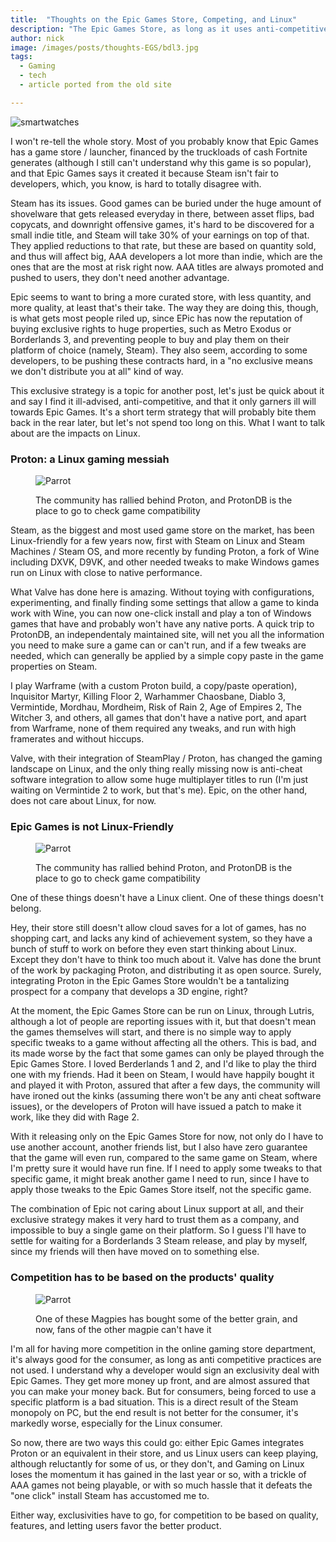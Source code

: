 ```yaml
---
title:  "Thoughts on the Epic Games Store, Competing, and Linux"
description: "The Epic Games Store, as long as it uses anti-competitive practices, is bad for Linux gaming in general. A few thoughts on the matter."
author: nick
image: /images/posts/thoughts-EGS/bdl3.jpg
tags:
  - Gaming
  - tech
  - article ported from the old site

---
```


![smartwatches](/images/posts/thoughts-EGS/bdl3.jpg)

I won't re-tell the whole story. Most of you probably know that Epic Games has a game store / launcher, financed by the truckloads of cash Fortnite generates (although I still can't understand why this game is so popular), and that Epic Games says it created it because Steam isn't fair to developers, which, you know, is hard to totally disagree with.

Steam has its issues. Good games can be buried under the huge amount of shovelware that gets released everyday in there, between asset flips, bad copycats, and downright offensive games, it's hard to be discovered for a small indie title, and Steam will take 30% of your earnings on top of that. They applied reductions to that rate, but these are based on quantity sold, and thus will affect big, AAA developers a lot more than indie, which are the ones that are the most at risk right now. AAA titles are always promoted and pushed to users, they don't need another advantage.

Epic seems to want to bring a more curated store, with less quantity, and more quality, at least that's their take. The way they are doing this, though, is what gets most people riled up, since EPic has now the reputation of buying exclusive rights to huge properties, such as Metro Exodus or Borderlands 3, and preventing people to buy and play them on their platform of choice (namely, Steam). They also seem, according to some developers, to be pushing these contracts hard, in a "no exclusive means we don't distribute you at all" kind of way.

This exclusive strategy is a topic for another post, let's just be quick about it and say I find it ill-advised, anti-competitive, and that it only garners ill will towards Epic Games. It's a short term strategy that will probably bite them back in the rear later, but let's not spend too long on this. What I want to talk about are the impacts on Linux.

### Proton: a Linux gaming messiah
<figure markdown="1">

![Parrot](/images/posts/thoughts-EGS/protondb.jpg)

<figcaption>The community has rallied behind Proton, and ProtonDB is the place to go to check game compatibility</figcaption>
</figure>


Steam, as the biggest and most used game store on the market, has been Linux-friendly for a few years now, first with Steam on Linux and Steam Machines / Steam OS, and more recently by funding Proton, a fork of Wine including DXVK, D9VK, and other needed tweaks to make Windows games run on Linux with close to native performance.

What Valve has done here is amazing. Without toying with configurations, experimenting, and finally finding some settings that allow a game to kinda work with Wine, you can now one-click install and play a ton of Windows games that have and probably won't have any native ports. A quick trip to ProtonDB, an independentaly maintained site, will net you all the information you need to make sure a game can or can't run, and if a few tweaks are needed, which can generally be applied by a simple copy paste in the game properties on Steam.

I play Warframe (with a custom Proton build, a copy/paste operation), Inquisitor Martyr, Killing Floor 2, Warhammer Chaosbane, Diablo 3, Vermintide, Mordhau, Mordheim, Risk of Rain 2, Age of Empires 2, The Witcher 3, and others, all games that don't have a native port, and apart from Warframe, none of them required any tweaks, and run with high framerates and without hiccups.

Valve, with their integration of SteamPlay / Proton, has changed the gaming landscape on Linux, and the only thing really missing now is anti-cheat software integration to allow some huge multiplayer titles to run (I'm just waiting on Vermintide 2 to work, but that's me). Epic, on the other hand, does not care about Linux, for now. 

### Epic Games is not Linux-Friendly
<figure markdown="1">

![Parrot](/images/posts/thoughts-EGS/abzu.jpg)

<figcaption>The community has rallied behind Proton, and ProtonDB is the place to go to check game compatibility</figcaption>
</figure>
One of these things doesn't have a Linux client. One of these things doesn't belong.

Hey, their store still doesn't allow cloud saves for a lot of games, has no shopping cart, and lacks any kind of achievement system, so they have a bunch of stuff to work on before they even start thinking about Linux. Except they don't have to think too much about it. Valve has done the brunt of the work by packaging Proton, and distributing it as open source. Surely, integrating Proton in the Epic Games Store wouldn't be a tantalizing prospect for a company that develops a 3D engine, right?

At the moment, the Epic Games Store can be run on Linux, through Lutris, although a lot of people are reporting issues with it, but that doesn't mean the games themselves will start, and there is no simple way to apply specific tweaks to a game without affecting all the others. This is bad, and its made worse by the fact that some games can only be played through the Epic Games Store. I loved Berderlands 1 and 2, and I'd like to play the third one with my friends. Had it been on Steam, I would have happily bought it and played it with Proton, assured that after a few days, the community will have ironed out the kinks (assuming there won't be any anti cheat software issues), or the developers of Proton will have issued a patch to make it work, like they did with Rage 2.

With it releasing only on the Epic Games Store for now, not only do I have to use another account, another friends list, but I also have zero guarantee that the game will even run, compared to the same game on Steam, where I'm pretty sure it would have run fine. If I need to apply some tweaks to that specific game, it might break another game I need to run, since I have to apply those tweaks to the Epic Games Store itself, not the specific game.

The combination of Epic not caring about Linux support at all, and their exclusive strategy makes it very hard to trust them as a company, and impossible to buy a single game on their platform. So I guess I'll have to settle for waiting for a Borderlands 3 Steam release, and play by myself, since my friends will then have moved on to something else.

### Competition has to be based on the products' quality
<figure markdown="1">

![Parrot](/images/posts/thoughts-EGS/magpies.jpg)

<figcaption>One of these Magpies has bought some of the better grain, and now, fans of the other magpie can't have it</figcaption>
</figure>

I'm all for having more competition in the online gaming store department, it's always good for the consumer, as long as anti competitive practices are not used. I understand why a developer would sign an exclusivity deal with Epic Games. They get more money up front, and are almost assured that you can make your money back. But for consumers, being forced to use a specific platform is a bad situation. This is a direct result of the Steam monopoly on PC, but the end result is not better for the consumer, it's markedly worse, especially for the Linux consumer.

So now, there are two ways this could go: either Epic Games integrates Proton or an equivalent in their store, and us Linux users can keep playing, although reluctantly for some of us, or they don't, and Gaming on Linux loses the momentum it has gained in the last year or so, with a trickle of AAA games not being playable, or with so much hassle that it defeats the "one click" install Steam has accustomed me to.

Either way, exclusivities have to go, for competition to be based on quality, features, and letting users favor the better product.
